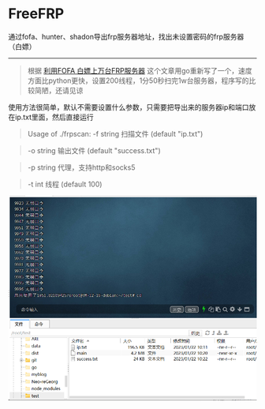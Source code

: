 # FreeFRP
通过fofa、hunter、shadon导出frp服务器地址，找出未设置密码的frp服务器（白嫖）

------

> 根据 [利用FOFA 白嫖上万台FRP服务器](https://www.t00ls.com/articles-67269.html) 这个文章用go重新写了一个，速度方面比python更快，设置200线程，1分50秒扫完1w台服务器，程序写的比较简陋，还请见谅

使用方法很简单，默认不需要设置什么参数，只需要把导出来的服务器ip和端口放在ip.txt里面，然后直接运行

> Usage of ./frpscan:
>   -f string
>         扫描文件 (default "ip.txt")

>   -o string
>         输出文件 (default "success.txt")

>   -p string
>         代理，支持http和socks5

>   -t int
>         线程 (default 100)


![image-20230122122239116](https://raw.githubusercontent.com/Ggasdfg321/FreeFRP/main/image-20230122122239116.png)
